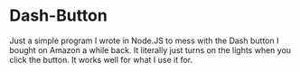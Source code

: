 # Dash-Button


Just a simple program I wrote in Node.JS to mess with the Dash button I bought on Amazon a while back. It literally just turns on the lights when you click the button. It works well for what I use it for. 
